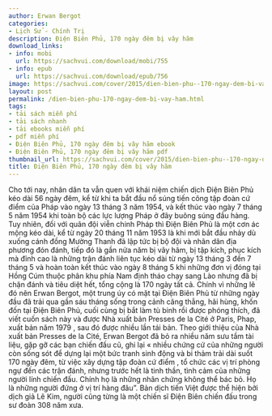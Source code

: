 ```yaml
---
author: Erwan Bergot
categories:
- Lịch Sử - Chính Trị
description: Điện Biên Phủ, 170 ngày đêm bị vây hãm
download_links:
- info: mobi
  url: https://sachvui.com/download/mobi/755
- info: epub
  url: https://sachvui.com/download/epub/756
image: https://sachvui.com/cover/2015/dien-bien-phu--170-ngay-dem-bi-vay-ham.jpg
layout: post
permalink: /dien-bien-phu-170-ngay-dem-bi-vay-ham.html
tags:
- tải sách miễn phí
- tải sách nhanh
- tải ebooks miễn phí
- pdf miễn phí
- Điện Biên Phủ, 170 ngày đêm bị vây hãm ebook
- Điện Biên Phủ, 170 ngày đêm bị vây hãm pdf
thumbnail_url: https://sachvui.com/cover/2015/dien-bien-phu--170-ngay-dem-bi-vay-ham.jpg
title: Điện Biên Phủ, 170 ngày đêm bị vây hãm
---
```


 <div class="item-desc text-justify"> <p>Cho tới nay, nhân dân ta vẫn quen với khái niệm chiến dịch Điện Biên Phủ kéo dài 56 ngày đêm, kể từ khi ta bắt đầu nổ súng tiến công tập đoàn cứ điểm của Pháp vào ngày 13 tháng 3 năm 1954, và kết thúc vào ngày 7 tháng 5 năm 1954 khi toàn bộ các lực lượng Pháp ở đây buông súng đầu hàng. Tuy nhiên, đối với quân đội viễn chinh Pháp thì Điện Biên Phủ là một cơn ác mộng kéo dài, kể từ ngày 20 tháng 11 năm 1953 là khi mới bắt đầu nhảy dù xuống cánh đồng Mường Thanh đã lập tức bị bộ đội và nhân dân địa phương đón đánh, tiếp đó là gần nửa năm bị vây hãm, bị tập kích, phục kích mà đỉnh cao là những trận đánh liên tục kéo dài từ ngày 13 tháng 3 đến 7 tháng 5 và hoàn toàn kết thúc vào ngày 8 tháng 5 khi những đơn vị đóng tại Hồng Cúm thuộc phân khu phía Nam định tháo chạy sang Lào nhưng đã bị chặn đánh và tiêu diệt hết, tổng cộng là 170 ngày tất cả. Chính vì những lẽ đó nên Erwan Bergot, một trung úy có mặt tại Điện Biên Phủ từ những ngày đầu đã trải qua gần sáu tháng sống trong cảnh căng thẳng, hãi hùng, khốn đốn tại Điện Biên Phủ, cuối cùng bị bắt làm tù binh rồi được phóng thích, đã viết cuốn sách này và được Nhà xuất bản Presses de la Cité ở Paris, Phap, xuất bản năm 1979 , sau đó được nhiều lần tái bản. Theo giới thiệu của Nhà xuất bản Presses de la Cité, Erwan Bergot đã bỏ ra nhiều năm sưu tầm tài liệu, gặp gỡ các bạn chiến đấu cũ, ghi lại « nhiều chứng cứ của những người còn sống sót để dựng lại một bức tranh sinh động và bi thảm trải dài suốt 170 ngày đêm, từ việc xây dựng tập đoàn cứ điểm , tổ chức các vị trí phòng ngự đến các trận đánh, nhưng trước hết là tinh thần, tình cảm của những người lính chiến đấu. Chính họ là những nhân chứng không thể bác bỏ. Họ là những người đứng ở vị trí hàng đâu”. Bản dịch tiến Việt được thể hiện bởi dịch giả Lê Kim, người cũng từng là một chiến sĩ Điện Biên chiến đấu trong sư đoàn 308 năm xưa.</p> </div>
